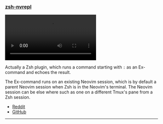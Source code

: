 <h3 id="zsh-nvrepl">
  <a href="#zsh-nvrepl">
    <span class="icon-text">
      <span class="icon">
        <i class="fa-solid fa-book"></i>
      </span>
    </span>
    <span>zsh-nvrepl</span>
  </a>
</h3>

![zsh-nvrepl](https://user-images.githubusercontent.com/30277794/216598210-c9502a8b-a05e-4ab3-8e43-e446bb452f79.mp4)

Actually a Zsh plugin, which runs a command starting with `:` as an Ex-command and echoes the result.

The Ex-command runs on an existing Neovim session, which is by default a parent Neovim session when Zsh is in the Neovim's terminal.
The Neovim session can be else where such as one on a different Tmux's pane from a Zsh session.

- [Reddit](https://www.reddit.com/r/neovim/comments/10sjopa/zshnvrepl_a_zsh_plugin_that_runs_excommands_on/)
- [GitHub](https://github.com/atusy/zsh-nvrepl)

---
